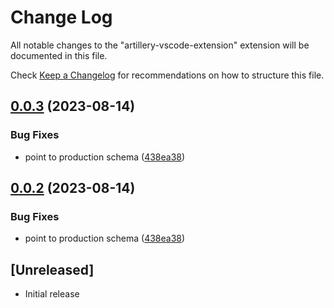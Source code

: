 # Change Log

All notable changes to the "artillery-vscode-extension" extension will be documented in this file.

Check [Keep a Changelog](http://keepachangelog.com/) for recommendations on how to structure this file.

## [0.0.3](https://github.com/artilleryio/vscode-artillery/compare/v0.0.2...v0.0.3) (2023-08-14)


### Bug Fixes

* point to production schema ([438ea38](https://github.com/artilleryio/vscode-artillery/commit/438ea38249eee0b79cb43d11acd68b964d0f7476))

## [0.0.2](https://github.com/artilleryio/vscode-artillery/compare/vscode-artillery-v0.0.1...vscode-artillery-v0.0.2) (2023-08-14)


### Bug Fixes

* point to production schema ([438ea38](https://github.com/artilleryio/vscode-artillery/commit/438ea38249eee0b79cb43d11acd68b964d0f7476))

## [Unreleased]

- Initial release

